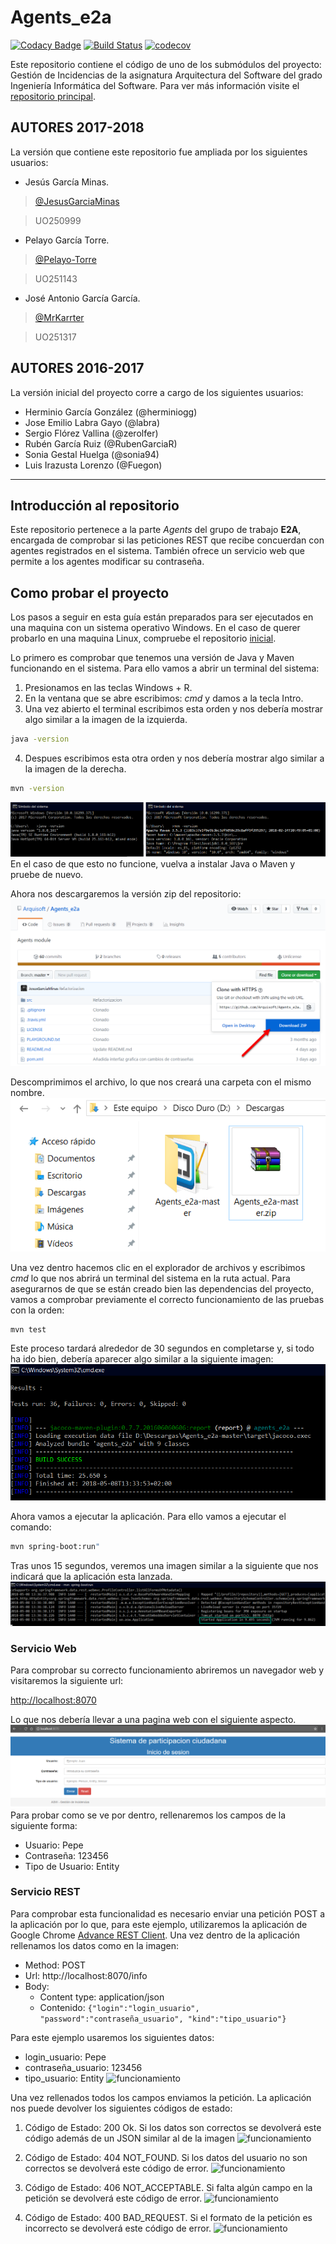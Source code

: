 # Agents_e2a #

[![Codacy Badge](https://api.codacy.com/project/badge/Grade/62678ef56d424b1cb7b719e3d279ba67)](https://www.codacy.com/app/jelabra/Agents_e2a?utm_source=github.com&amp;utm_medium=referral&amp;utm_content=Arquisoft/Agents_e2a&amp;utm_campaign=Badge_Grade)
[![Build Status](https://travis-ci.org/Arquisoft/Agents_e2a.svg?branch=master)](https://travis-ci.org/Arquisoft/Agents_e2a)
[![codecov](https://codecov.io/gh/Arquisoft/Agents_e2a/branch/master/graph/badge.svg)](https://codecov.io/gh/Arquisoft/Agents_e2a)

Este repositorio contiene el código de uno de los submódulos del proyecto: Gestión de Incidencias de la asignatura Arquitectura del Software del grado Ingeniería Informática del Software. Para ver más información visite el [repositorio principal](https://github.com/Arquisoft/inci_e2a).

## AUTORES 2017-2018 ##

La versión que contiene este repositorio fue ampliada por los siguientes usuarios:
+ Jesús García Minas.
> [@JesusGarciaMinas](https://github.com/JesusGarciaMinas)

> UO250999

+ Pelayo García Torre.
> [@Pelayo-Torre](https://github.com/Pelayo-Torre)

> UO251143

+ José Antonio García García.
> [@MrKarrter](https://github.com/MrKarrter)

> UO251317

## AUTORES 2016-2017 ##

La versión inicial del proyecto corre a cargo de los siguientes usuarios:

* Herminio García González (@herminiogg)
* Jose Emilio Labra Gayo (@labra)
* Sergio Flórez Vallina (@zerolfer)
* Rubén García Ruiz (@RubenGarciaR)
* Sonia Gestal Huelga (@sonia94)
* Luis Irazusta Lorenzo (@Fuegon)
- - - -

## Introducción al repositorio ##

Este repositorio pertenece a la parte *Agents* del grupo de trabajo **E2A**, encargada de comprobar si las peticiones REST que recibe concuerdan con agentes registrados en el sistema. También ofrece un servicio web que permite a los agentes modificar su contraseña.

## Como probar el proyecto ##
Los pasos a seguir en esta guía están preparados para ser ejecutados en una maquina con un sistema operativo Windows. En el caso de querer probarlo en una maquina Linux, compruebe el repositorio [inicial](https://github.com/Arquisoft/inci_e2a).

Lo primero es comprobar que tenemos una versión de Java y Maven funcionando en el sistema. Para ello vamos a abrir un terminal del sistema:
1.	Presionamos en las teclas Windows + R.
2.	En la ventana que se abre escribimos: *cmd* y damos a la tecla Intro.
3.	Una vez abierto el terminal escribimos esta orden y nos debería mostrar algo similar a la imagen de la izquierda.
```bash
java -version
```
4.	Despues escribimos esta otra orden y nos debería mostrar algo similar a la imagen de la derecha.
```bash
mvn -version
```
![versiones](https://github.com/Arquisoft/inci_e2a/blob/master/readme_imagenes/Version_Java_Maven.png)
En el caso de que esto no funcione, vuelva a instalar Java o Maven y pruebe de nuevo.

Ahora nos descargaremos la versión zip del repositorio:
![descargar_zip](https://github.com/Arquisoft/inci_e2a/blob/master/readme_imagenes/Descarga_Agents.png)

Descomprimimos el archivo, lo que nos creará una carpeta con el mismo nombre. 
![zip](https://github.com/Arquisoft/inci_e2a/blob/master/readme_imagenes/Zip_Agents.png)

Una vez dentro hacemos clic en el explorador de archivos y escribimos *cmd* lo que nos abrirá un terminal del sistema en la ruta actual.
Para asegurarnos de que se están creado bien las dependencias del proyecto, vamos a comprobar previamente el correcto funcionamiento de las pruebas con la orden:
```bash
mvn test
```
Este proceso tardará alrededor de 30 segundos en completarse y, si todo ha ido bien, debería aparecer algo similar a la siguiente imagen:
![test](https://github.com/Arquisoft/inci_e2a/blob/master/readme_imagenes/Test_Agents.png)

Ahora vamos a ejecutar la aplicación. Para ello vamos a ejecutar el comando:
```bash
mvn spring-boot:run"
```
Tras unos 15 segundos, veremos una imagen similar a la siguiente que nos indicará que la aplicación esta lanzada.
![ejecucion](https://github.com/Arquisoft/inci_e2a/blob/master/readme_imagenes/Ejecucion_Agents.png)

### Servicio Web ###
Para comprobar su correcto funcionamiento abriremos un navegador web y visitaremos la siguiente url:

[http://localhost:8070](http://localhost:8070)

Lo que nos debería llevar a una pagina web con el siguiente aspecto.
![funcionamiento](https://github.com/Arquisoft/inci_e2a/blob/master/readme_imagenes/Funcionamiento_Agents.png)
Para probar como se ve por dentro, rellenaremos los campos de la siguiente forma:
- Usuario: Pepe
- Contraseña: 123456
- Tipo de Usuario: Entity

### Servicio REST ###
Para comprobar esta funcionalidad es necesario enviar una petición POST a la aplicación por lo que, para este ejemplo, utilizaremos la aplicación de Google Chrome [Advance REST Client]( https://chrome.google.com/webstore/detail/advanced-rest-client/hgmloofddffdnphfgcellkdfbfbjeloo?hl=es).
Una vez dentro de la aplicación rellenamos los datos como en la imagen:
- Method: POST
- Url: http://localhost:8070/info
- Body:
    - Content type: application/json
    - Contenido:
```{"login":"login_usuario", "password":"contraseña_usuario", "kind":"tipo_usuario"}```

Para este ejemplo usaremos los siguientes datos:
- login_usuario: Pepe
- contraseña_usuario: 123456
- tipo_usuario: Entity
![funcionamiento](https://github.com/Arquisoft/inci_e2a/blob/master/readme_imagenes/Funcionamiento_Agents_2.png)

Una vez rellenados todos los campos enviamos la petición. La aplicación nos puede devolver los siguientes códigos de estado:
1.	Código de Estado: 200 Ok. Si los datos son correctos se devolverá este código además de un JSON similar al de la imagen
![funcionamiento](https://github.com/Arquisoft/inci_e2a/blob/master/readme_imagenes/Funcionamiento_Agents_3.png)

2.	Código de Estado: 404 NOT_FOUND. Si los datos del usuario no son correctos se devolverá este código de error.
![funcionamiento](https://github.com/Arquisoft/inci_e2a/blob/master/readme_imagenes/Funcionamiento_Agents_4.png)

3.	Código de Estado: 406 NOT_ACCEPTABLE. Si falta algún campo en la petición se devolverá este código de error.
![funcionamiento](https://github.com/Arquisoft/inci_e2a/blob/master/readme_imagenes/Funcionamiento_Agents_5.png)

4.	Código de Estado: 400 BAD_REQUEST. Si el formato de la petición es incorrecto se devolverá este código de error.
![funcionamiento](https://github.com/Arquisoft/inci_e2a/blob/master/readme_imagenes/Funcionamiento_Agents_6.png)
